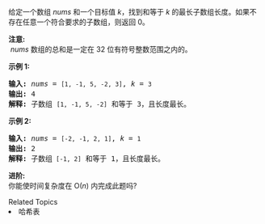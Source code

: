 <p>给定一个数组 <em>nums</em> 和一个目标值 <em>k</em>，找到和等于<em> k </em>的最长子数组长度。如果不存在任意一个符合要求的子数组，则返回 0。</p>

<p><strong>注意:</strong><br>
&nbsp;<em>nums</em> 数组的总和是一定在 32 位有符号整数范围之内的。</p>

<p><strong>示例 1:</strong></p>

<pre><strong>输入: </strong><em>nums</em> = <code>[1, -1, 5, -2, 3]</code>, <em>k</em> = <code>3</code>
<strong>输出: </strong>4 
<strong>解释: </strong>子数组 <code>[1, -1, 5, -2]</code> 和等于 3，且长度最长。
</pre>

<p><strong>示例 2:</strong></p>

<pre><strong>输入: </strong><em>nums</em> = <code>[-2, -1, 2, 1]</code>, <em>k</em> = <code>1</code>
<strong>输出: </strong>2 <strong>
解释: </strong>子数组<code> [-1, 2]</code> 和等于 1，且长度最长。</pre>

<p><strong>进阶:</strong><br>
你能使时间复杂度在 O(<em>n</em>) 内完成此题吗?</p>
<div><div>Related Topics</div><div><li>哈希表</li></div></div>